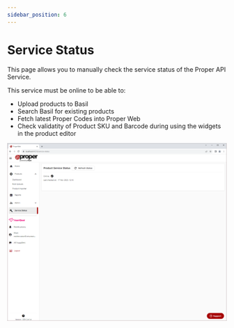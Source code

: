 ```yaml
---
sidebar_position: 6
---
```


# Service Status
This page allows you to manually check the service status of the Proper API Service.

This service must be online to be able to:
- Upload products to Basil
- Search Basil for existing products
- Fetch latest Proper Codes into Proper Web
- Check validatity of Product SKU and Barcode during using the widgets in the product editor

![Service Status](../static/img/pages/service-status/pw_service_status_page.png)
